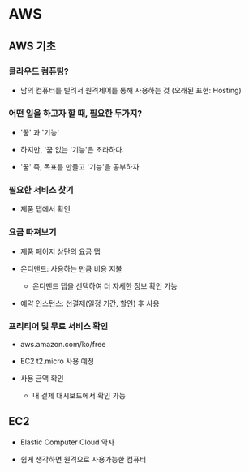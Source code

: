 # AWS

## AWS 기초

### 클라우드 컴퓨팅?

- 남의 컴퓨터를 빌려서 원격제어를 통해 사용하는 것 (오래된 표현: Hosting)

### 어떤 일을 하고자 할 때, 필요한 두가지?

- '꿈' 과 '기능'

- 하지만, '꿈'없는 '기능'은 초라하다.

- '꿈' 즉, 목표를 만들고 '기능'을 공부하자

### 필요한 서비스 찾기

- 제품 탭에서 확인

### 요금 따져보기

- 제품 페이지 상단의 요금 탭

- 온디맨드: 사용하는 만큼 비용 지불

  - 온디맨드 탭을 선택하여 더 자세한 정보 확인 가능

- 예약 인스턴스: 선결제(일정 기간, 할인) 후 사용

### 프리티어 및 무료 서비스 확인

- aws.amazon.com/ko/free

- EC2 t2.micro 사용 예정

- 사용 금액 확인
  - 내 결제 대시보드에서 확인 가능

## EC2

- Elastic Computer Cloud 약자

- 쉽게 생각하면 원격으로 사용가능한 컴퓨터
